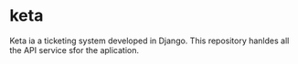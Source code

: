 # keta
Keta ia a ticketing system developed in Django. This repository hanldes all the API service sfor the aplication. 
